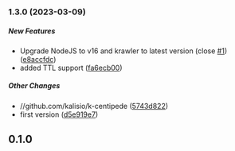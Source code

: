 ### 1.3.0 (2023-03-09)

##### New Features

*  Upgrade NodeJS to v16 and krawler to latest version (close [#1](https://github.com/kalisio/k-centipede/pull/1)) ([e8accfdc](https://github.com/kalisio/k-centipede/commit/e8accfdc8236701a50b53219a7906b417d476454))
*  added TTL support ([fa6ecb00](https://github.com/kalisio/k-centipede/commit/fa6ecb0070b04054dd718d5dfccaf44563154b5b))

##### Other Changes

* //github.com/kalisio/k-centipede ([5743d822](https://github.com/kalisio/k-centipede/commit/5743d82255399a569c0fa1a0b11ff967b5c0a0be))
*  first version ([d5e919e7](https://github.com/kalisio/k-centipede/commit/d5e919e7eb08b2800734d749c1cec8903f879400))

## 0.1.0




